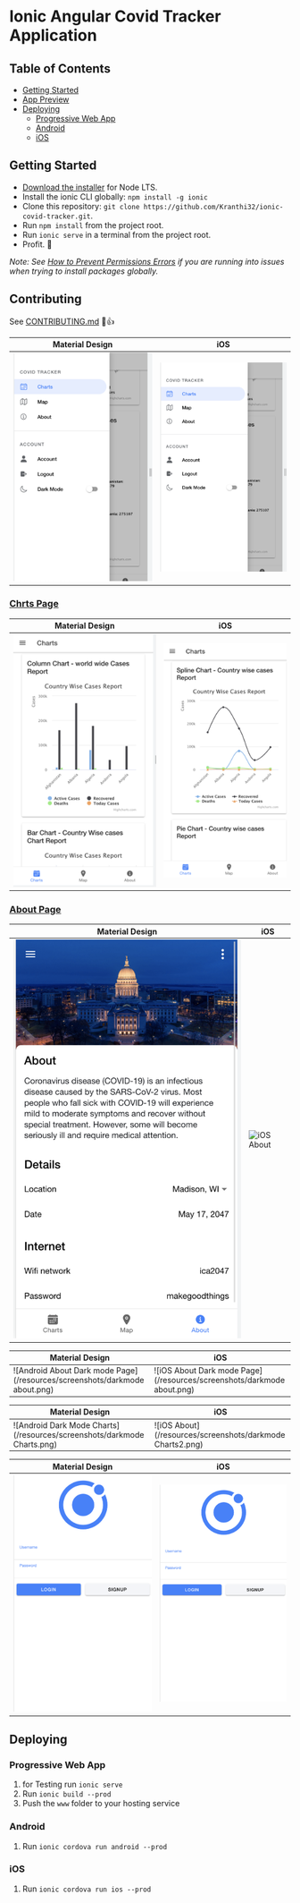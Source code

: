 # Ionic Angular Covid Tracker Application



## Table of Contents
- [Getting Started](#getting-started)
- [App Preview](#app-preview)
- [Deploying](#deploying)
  - [Progressive Web App](#progressive-web-app)
  - [Android](#android)
  - [iOS](#ios)


## Getting Started

* [Download the installer](https://nodejs.org/) for Node LTS.
* Install the ionic CLI globally: `npm install -g ionic`
* Clone this repository: `git clone https://github.com/Kranthi32/ionic-covid-tracker.git`.
* Run `npm install` from the project root.
* Run `ionic serve` in a terminal from the project root.
* Profit. :tada:

_Note: See [How to Prevent Permissions Errors](https://docs.npmjs.com/getting-started/fixing-npm-permissions) if you are running into issues when trying to install packages globally._

## Contributing

See [CONTRIBUTING.md](https://Kranthi32/covid-tracker-app/blob/master/.github/CONTRIBUTING.md) :tada::+1:



| Material Design  | iOS  |
| -----------------| -----|
| ![Android Menu](/resources/screenshots/Menu.png) | ![iOS Menu](/resources/screenshots/Menu.png) |


### [Chrts Page](https://github.com/Kranthi32/ionic-covid-tracker/blob/master/src/app/pages/charts/charts.page.html)

| Material Design  | iOS  |
| -----------------| -----|
| ![Android charts](/resources/screenshots/charts.png) | ![iOS charts](/resources/screenshots/charts2.png) |

### [About Page](https://github.com/Kranthi32/ionic-covid-tracker/blob/master/src/app/pages/about/about.html)

| Material Design  | iOS  |
| -----------------| -----|
| ![Android About](/resources/screenshots/about.png) | ![iOS About](/resources/screenshots/abouts.png) |



| Material Design  | iOS  |
| -----------------| -----|
| ![Android About Dark mode Page](/resources/screenshots/darkmode about.png) | ![iOS  About Dark mode Page](/resources/screenshots/darkmode about.png) |

| Material Design  | iOS  |
| -----------------| -----|
| ![Android Dark Mode Charts](/resources/screenshots/darkmode Charts.png) | ![iOS About](/resources/screenshots/darkmode Charts2.png) |

| Material Design  | iOS  |
| -----------------| -----|
| ![Android Login](/resources/screenshots/login.png) | ![iOS About](/resources/screenshots/login.png) |


## Deploying

### Progressive Web App

1. for Testing run `ionic serve`
2. Run `ionic build --prod`
3. Push the `www` folder to your hosting service

### Android

1. Run `ionic cordova run android --prod`

### iOS

1. Run `ionic cordova run ios --prod`
